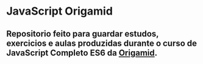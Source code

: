 # JavaScript Origamid

## Repositorio feito para guardar estudos, exercicios e aulas produzidas durante o curso de JavaScript Completo ES6 da <a href=https://www.origamid.com/>Origamid</a>.
